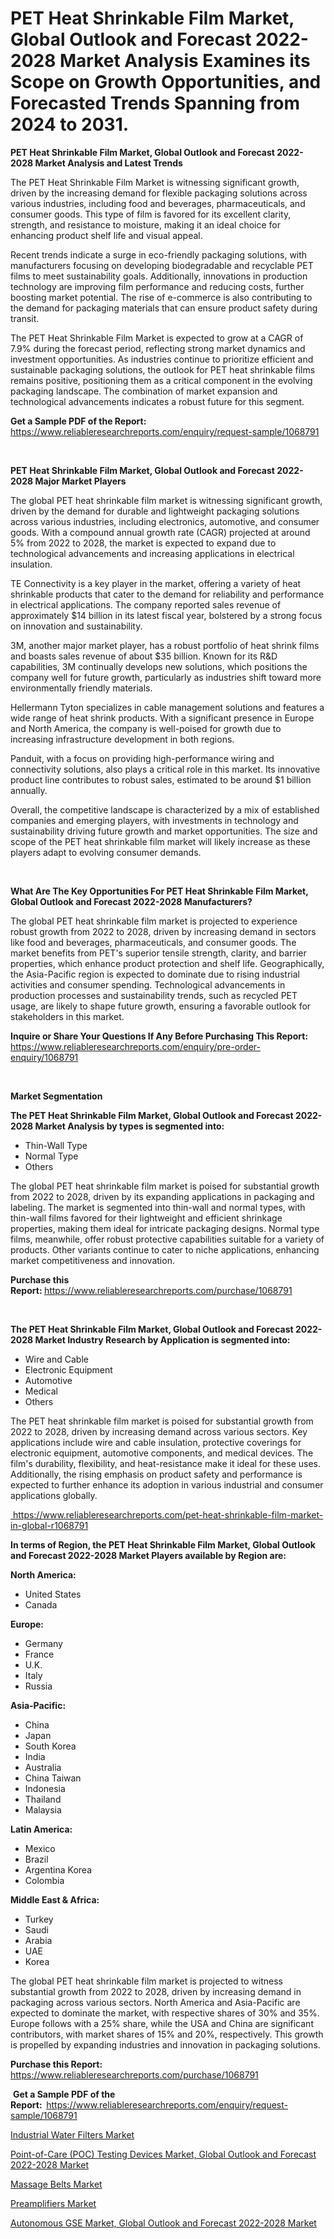 <p><h1>PET Heat Shrinkable Film Market, Global Outlook and Forecast 2022-2028 Market Analysis Examines its Scope on Growth Opportunities, and Forecasted Trends Spanning from 2024 to 2031.</h1></p><p><strong>PET Heat Shrinkable Film Market, Global Outlook and Forecast 2022-2028 Market Analysis and Latest Trends</strong></p>
<p><p>The PET Heat Shrinkable Film Market is witnessing significant growth, driven by the increasing demand for flexible packaging solutions across various industries, including food and beverages, pharmaceuticals, and consumer goods. This type of film is favored for its excellent clarity, strength, and resistance to moisture, making it an ideal choice for enhancing product shelf life and visual appeal.</p><p>Recent trends indicate a surge in eco-friendly packaging solutions, with manufacturers focusing on developing biodegradable and recyclable PET films to meet sustainability goals. Additionally, innovations in production technology are improving film performance and reducing costs, further boosting market potential. The rise of e-commerce is also contributing to the demand for packaging materials that can ensure product safety during transit.</p><p>The PET Heat Shrinkable Film Market is expected to grow at a CAGR of 7.9% during the forecast period, reflecting strong market dynamics and investment opportunities. As industries continue to prioritize efficient and sustainable packaging solutions, the outlook for PET heat shrinkable films remains positive, positioning them as a critical component in the evolving packaging landscape. The combination of market expansion and technological advancements indicates a robust future for this segment.</p></p>
<p><strong>Get a Sample PDF of the Report:&nbsp;</strong> <a href="https://www.reliableresearchreports.com/enquiry/request-sample/1068791?utm_campaign=123&utm_medium=2&utm_source=Github&utm_content=ia&utm_term=04122024&utm_id=pet-heat-shrinkable-film-market-global-outlook-and-forecast-2022-2028">https://www.reliableresearchreports.com/enquiry/request-sample/1068791</a></p>
<p>&nbsp;</p>
<p><strong>PET Heat Shrinkable Film Market, Global Outlook and Forecast 2022-2028 Major Market Players</strong></p>
<p><p>The global PET heat shrinkable film market is witnessing significant growth, driven by the demand for durable and lightweight packaging solutions across various industries, including electronics, automotive, and consumer goods. With a compound annual growth rate (CAGR) projected at around 5% from 2022 to 2028, the market is expected to expand due to technological advancements and increasing applications in electrical insulation.</p><p>TE Connectivity is a key player in the market, offering a variety of heat shrinkable products that cater to the demand for reliability and performance in electrical applications. The company reported sales revenue of approximately $14 billion in its latest fiscal year, bolstered by a strong focus on innovation and sustainability.</p><p>3M, another major market player, has a robust portfolio of heat shrink films and boasts sales revenue of about $35 billion. Known for its R&D capabilities, 3M continually develops new solutions, which positions the company well for future growth, particularly as industries shift toward more environmentally friendly materials.</p><p>Hellermann Tyton specializes in cable management solutions and features a wide range of heat shrink products. With a significant presence in Europe and North America, the company is well-poised for growth due to increasing infrastructure development in both regions.</p><p>Panduit, with a focus on providing high-performance wiring and connectivity solutions, also plays a critical role in this market. Its innovative product line contributes to robust sales, estimated to be around $1 billion annually.</p><p>Overall, the competitive landscape is characterized by a mix of established companies and emerging players, with investments in technology and sustainability driving future growth and market opportunities. The size and scope of the PET heat shrinkable film market will likely increase as these players adapt to evolving consumer demands.</p></p>
<p>&nbsp;</p>
<p><strong>What Are The Key Opportunities For PET Heat Shrinkable Film Market, Global Outlook and Forecast 2022-2028 Manufacturers?</strong></p>
<p><p>The global PET heat shrinkable film market is projected to experience robust growth from 2022 to 2028, driven by increasing demand in sectors like food and beverages, pharmaceuticals, and consumer goods. The market benefits from PET's superior tensile strength, clarity, and barrier properties, which enhance product protection and shelf life. Geographically, the Asia-Pacific region is expected to dominate due to rising industrial activities and consumer spending. Technological advancements in production processes and sustainability trends, such as recycled PET usage, are likely to shape future growth, ensuring a favorable outlook for stakeholders in this market.</p></p>
<p><strong>Inquire or Share Your Questions If Any Before Purchasing This Report:</strong> <a href="https://www.reliableresearchreports.com/enquiry/pre-order-enquiry/1068791?utm_campaign=123&utm_medium=2&utm_source=Github&utm_content=ia&utm_term=04122024&utm_id=pet-heat-shrinkable-film-market-global-outlook-and-forecast-2022-2028">https://www.reliableresearchreports.com/enquiry/pre-order-enquiry/1068791</a></p>
<p>&nbsp;</p>
<p><strong>Market Segmentation</strong></p>
<p><strong>The PET Heat Shrinkable Film Market, Global Outlook and Forecast 2022-2028 Market Analysis by types is segmented into:</strong></p>
<p><ul><li>Thin-Wall Type</li><li>Normal Type</li><li>Others</li></ul></p>
<p><p>The global PET heat shrinkable film market is poised for substantial growth from 2022 to 2028, driven by its expanding applications in packaging and labeling. The market is segmented into thin-wall and normal types, with thin-wall films favored for their lightweight and efficient shrinkage properties, making them ideal for intricate packaging designs. Normal type films, meanwhile, offer robust protective capabilities suitable for a variety of products. Other variants continue to cater to niche applications, enhancing market competitiveness and innovation.</p></p>
<p><strong>Purchase this Report:&nbsp;</strong><a href="https://www.reliableresearchreports.com/purchase/1068791?utm_campaign=123&utm_medium=2&utm_source=Github&utm_content=ia&utm_term=04122024&utm_id=pet-heat-shrinkable-film-market-global-outlook-and-forecast-2022-2028">https://www.reliableresearchreports.com/purchase/1068791</a></p>
<p>&nbsp;</p>
<p><strong>The PET Heat Shrinkable Film Market, Global Outlook and Forecast 2022-2028 Market Industry Research by Application is segmented into:</strong></p>
<p><ul><li>Wire and Cable</li><li>Electronic Equipment</li><li>Automotive</li><li>Medical</li><li>Others</li></ul></p>
<p><p>The PET heat shrinkable film market is poised for substantial growth from 2022 to 2028, driven by increasing demand across various sectors. Key applications include wire and cable insulation, protective coverings for electronic equipment, automotive components, and medical devices. The film's durability, flexibility, and heat-resistance make it ideal for these uses. Additionally, the rising emphasis on product safety and performance is expected to further enhance its adoption in various industrial and consumer applications globally.</p></p>
<p><a href="https://www.reliableresearchreports.com/pet-heat-shrinkable-film-market-in-global-r1068791?utm_campaign=123&utm_medium=2&utm_source=Github&utm_content=ia&utm_term=04122024&utm_id=pet-heat-shrinkable-film-market-global-outlook-and-forecast-2022-2028">&nbsp;https://www.reliableresearchreports.com/pet-heat-shrinkable-film-market-in-global-r1068791</a></p>
<p><strong>In terms of Region, the PET Heat Shrinkable Film Market, Global Outlook and Forecast 2022-2028 Market Players available by Region are:</strong></p>
<p>
    <p> <strong> North America: </strong>
        <ul>
            <li>United States</li>
            <li>Canada</li>
        </ul>
        </p> 
    <p> <strong> Europe: </strong>
        <ul>
            <li>Germany</li>
            <li>France</li>
            <li>U.K.</li>
            <li>Italy</li>
            <li>Russia</li>
        </ul>
        </p> 
    <p> <strong> Asia-Pacific: </strong>
        <ul>
            <li>China</li>
            <li>Japan</li>
            <li>South Korea</li>
            <li>India</li>
            <li>Australia</li>
            <li>China Taiwan</li>
            <li>Indonesia</li>
            <li>Thailand</li>
            <li>Malaysia</li>
        </ul>
        </p> 
    <p> <strong> Latin America: </strong>
        <ul>
            <li>Mexico</li>
            <li>Brazil</li>
            <li>Argentina Korea</li>
            <li>Colombia</li>
        </ul>
        </p> 
    <p> <strong> Middle East & Africa: </strong>
        <ul>
            <li>Turkey</li>
            <li>Saudi</li>
            <li>Arabia</li>
            <li>UAE</li>
            <li>Korea</li>
        </ul>
    </p>
    </p>
<p><p>The global PET heat shrinkable film market is projected to witness substantial growth from 2022 to 2028, driven by increasing demand in packaging across various sectors. North America and Asia-Pacific are expected to dominate the market, with respective shares of 30% and 35%. Europe follows with a 25% share, while the USA and China are significant contributors, with market shares of 15% and 20%, respectively. This growth is propelled by expanding industries and innovation in packaging solutions.</p></p>
<p><strong>Purchase this Report: </strong><a href="https://www.reliableresearchreports.com/purchase/1068791?utm_campaign=123&utm_medium=2&utm_source=Github&utm_content=ia&utm_term=04122024&utm_id=pet-heat-shrinkable-film-market-global-outlook-and-forecast-2022-2028">https://www.reliableresearchreports.com/purchase/1068791</a></p>
<p>&nbsp;<strong>Get a Sample PDF of the Report:&nbsp;&nbsp;</strong><a href="https://www.reliableresearchreports.com/enquiry/request-sample/1068791?utm_campaign=123&utm_medium=2&utm_source=Github&utm_content=ia&utm_term=04122024&utm_id=pet-heat-shrinkable-film-market-global-outlook-and-forecast-2022-2028">https://www.reliableresearchreports.com/enquiry/request-sample/1068791</a></p>
<p><strong></strong></p>
<p><p><a href="https://www.linkedin.com/pulse/industrial-water-filters-market-maturity-analysis-regional-nw7pe?utm_campaign=123&utm_medium=2&utm_source=Github&utm_content=ia&utm_term=04122024&utm_id=pet-heat-shrinkable-film-market-global-outlook-and-forecast-2022-2028">Industrial Water Filters Market</a></p><p><a href="https://github.com/vimar16th/Market-Research-Report-List-7/blob/main/point-of-care-poc-testing-devices-market-global-outlook-and-forecast-2022-2028-market.md?utm_campaign=123&utm_medium=2&utm_source=Github&utm_content=ia&utm_term=04122024&utm_id=pet-heat-shrinkable-film-market-global-outlook-and-forecast-2022-2028">Point-of-Care (POC) Testing Devices Market, Global Outlook and Forecast 2022-2028 Market</a></p><p><a href="https://issuu.com/reportprime-2/docs/massage-belts-market-size-2030.pptx?utm_campaign=123&utm_medium=2&utm_source=Github&utm_content=ia&utm_term=04122024&utm_id=pet-heat-shrinkable-film-market-global-outlook-and-forecast-2022-2028">Massage Belts Market</a></p><p><a href="https://issuu.com/reportprime-2/docs/preamplifiers-market-size-2030.pptx?utm_campaign=123&utm_medium=2&utm_source=Github&utm_content=ia&utm_term=04122024&utm_id=pet-heat-shrinkable-film-market-global-outlook-and-forecast-2022-2028">Preamplifiers Market</a></p><p><a href="https://github.com/luckyshygirl/Market-Research-Report-List-7/blob/main/autonomous-gse-market-global-outlook-and-forecast-2022-2028-market.md?utm_campaign=123&utm_medium=2&utm_source=Github&utm_content=ia&utm_term=04122024&utm_id=pet-heat-shrinkable-film-market-global-outlook-and-forecast-2022-2028">Autonomous GSE Market, Global Outlook and Forecast 2022-2028 Market</a></p></p>